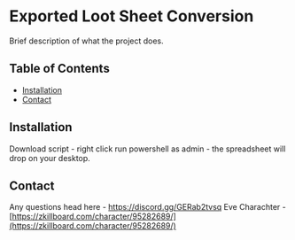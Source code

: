 # Exported Loot Sheet Conversion

Brief description of what the project does.

## Table of Contents

- [Installation](#installation)
- [Contact](#contact)

## Installation

Download script - right click run powershell as admin - the spreadsheet will drop on your desktop.

## Contact

Any questions head here - https://discord.gg/GERab2tvsq
Eve Charachter - [https://zkillboard.com/character/95282689/](https://zkillboard.com/character/95282689/)
